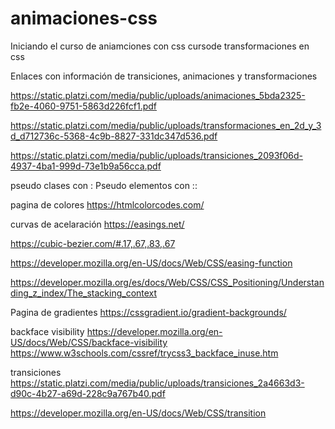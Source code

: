 # animaciones-css

Iniciando el curso de aniamciones con css
cursode transformaciones en css

Enlaces con información de transiciones, animaciones y transformaciones

https://static.platzi.com/media/public/uploads/animaciones_5bda2325-fb2e-4060-9751-5863d226fcf1.pdf

https://static.platzi.com/media/public/uploads/transformaciones_en_2d_y_3d_d712736c-5368-4c9b-8827-331dc347d536.pdf

https://static.platzi.com/media/public/uploads/transiciones_2093f06d-4937-4ba1-999d-73e1b9a56cca.pdf


pseudo clases con : 
Pseudo elementos con :: 

pagina de colores
https://htmlcolorcodes.com/


curvas de acelaración
https://easings.net/

https://cubic-bezier.com/#.17,.67,.83,.67

https://developer.mozilla.org/en-US/docs/Web/CSS/easing-function

https://developer.mozilla.org/es/docs/Web/CSS/CSS_Positioning/Understanding_z_index/The_stacking_context



Pagina de gradientes
https://cssgradient.io/gradient-backgrounds/

backface visibility
https://developer.mozilla.org/en-US/docs/Web/CSS/backface-visibility
https://www.w3schools.com/cssref/trycss3_backface_inuse.htm

transiciones
https://static.platzi.com/media/public/uploads/transiciones_2a4663d3-d90c-4b27-a69d-228c9a767b40.pdf

https://developer.mozilla.org/en-US/docs/Web/CSS/transition